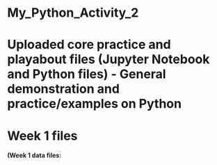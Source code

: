 # My_Python_Activity_2
# Uploaded core practice and playabout files (Jupyter Notebook and Python files) - General demonstration and practice/examples on Python


# Week 1 files
#### (Week 1 data files:
###
